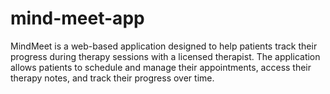 # mind-meet-app
MindMeet is a web-based application designed to help patients track their progress during therapy sessions with a licensed therapist. The application allows patients to schedule and manage their appointments, access their therapy notes, and track their progress over time. 
